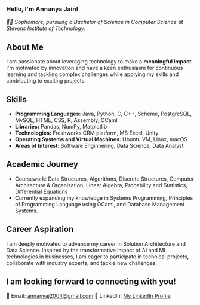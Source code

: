 ### Hello, I'm Annanya Jain!

*👩‍💻 Sophomore, pursuing a Bachelor of Science in Computer Science at Stevens Institute of Technology.*

## About Me

I am passionate about leveraging technology to make a **meaningful impact**. I'm motivated by innovation and have a keen enthusiasm for continuous learning and tackling complex challenges while applying my skills and contributing to exciting projects.

## Skills

- **Programming Languages:** Java, Python, C, C++, Scheme, PostgreSQL, MySQL, HTML, CSS, R, Assembly, OCaml
- **Libraries:** Pandas, NumPy, Matplotlib
- **Technologies:**  Freshworks CRM platform, MS Excel, Unity
- **Operating Systems and Virtual Machines:** Ubuntu VM, Linux, macOS
- **Areas of Interest:** Software Enginnering, Data Science, Data Analyst

## Academic Journey
- Coursework: Data Structures, Algorithms, Discrete Structures, Computer Architecture & Organization, Linear Algebra, Probability and Statistics, Differential Equations
- Currently expanding my knowledge in Systems Programming, Principles of Programming Language using OCaml, and Database Management Systems.

## Career Aspiration

I am deeply motivated to advance my career in Solution Architecture and Data Science. Inspired by the transformative impact of AI and ML technologies in businesses, I am eager to participate in technical projects, collaborate with industry experts, and tackle new challenges.

## I am looking forward to connecting with you!
📧 Email: [annanyaj2004@gmail.com](mailto:your_email@example.com)
🔗 LinkedIn: [My LinkedIn Profile](https://www.linkedin.com/in/jain-annanya/)

<!--
**JainAnnanya/JainAnnanya** is a ✨ _special_ ✨ repository because its `README.md` (this file) appears on your GitHub profile.

Here are some ideas to get you started:

- 🔭 I’m currently working on ...
- 🌱 I’m currently learning ...
- 👯 I’m looking to collaborate on ...
- 🤔 I’m looking for help with ...
- 💬 Ask me about ...
- 📫 How to reach me: ...
- 😄 Pronouns: ...
- ⚡ Fun fact: ...
-->

